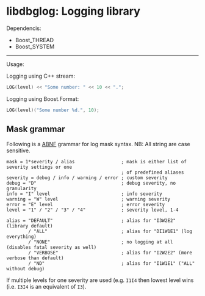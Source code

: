 # libdbglog: Logging library

Dependencis:
* Boost_THREAD
* Boost_SYSTEM

---

Usage:

Logging using C++ stream:

```c++
LOG(level) << "Some number: " << 10 << ".";
```

Logging using Boost.Format:

```c++
LOG(level)("Some number %d.", 10);
```

## Mask grammar

Following is a [ABNF](https://en.wikipedia.org/wiki/ABNF) grammar for log mask syntax. NB: All string are case sensitive.
```
mask = 1*severity / alias                 ; mask is either list of severity settings or one
                                          ; of predefined aliases
severity = debug / info / warning / error ; custom severity 
debug = "D"                               ; debug severity, no granularity
info = "I" level                          ; info severity
warning = "W" level                       ; warning severity
error = "E" level                         ; error severity
level = "1" / "2" / "3" / "4"             ; severity level, 1-4

alias = "DEFAULT"                         ; alias for "I3W2E2" (library default)
        / "ALL"                           ; alias for "DI1W1E1" (log everything)
        / "NONE"                          ; no logging at all (disables fatal severity as well)
        / "VERBOSE"                       ; alias for "I2W2E2" (more verbose than default)
        / "ND"                            ; alias for "I1W1E1" ("ALL" without debug)
```

If multiple levels for one severity are used (e.g. `I1I4` then lowest level wins (i.e. `I3I4` is an equivalent of `I3`).
